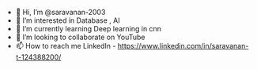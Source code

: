 - 👋 Hi, I’m @saravanan-2003
- 👀 I’m interested in Database , AI
- 🌱 I’m currently learning Deep learning in cnn
- 💞️ I’m looking to collaborate on YouTube
- 📫 How to reach me LinkedIn - https://www.linkedin.com/in/saravanan-t-124388200/

<!---
saravanan-2003/saravanan-2003 is a ✨ special ✨ repository because its `README.md` (this file) appears on your GitHub profile.
You can click the Preview link to take a look at your changes.
--->
